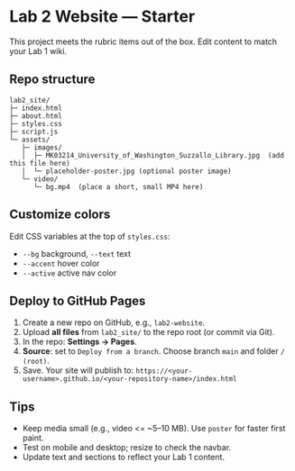 # Lab 2 Website — Starter

This project meets the rubric items out of the box. Edit content to match your Lab 1 wiki.

## Repo structure
```
lab2_site/
├─ index.html
├─ about.html
├─ styles.css
├─ script.js
└─ assets/
   ├─ images/
   │  ├─ MK03214_University_of_Washington_Suzzallo_Library.jpg  (add this file here)
   │  └─ placeholder-poster.jpg (optional poster image)
   └─ video/
      └─ bg.mp4  (place a short, small MP4 here)
```

## Customize colors
Edit CSS variables at the top of `styles.css`:
- `--bg` background, `--text` text
- `--accent` hover color
- `--active` active nav color

## Deploy to GitHub Pages
1. Create a new repo on GitHub, e.g., `lab2-website`.
2. Upload **all files** from `lab2_site/` to the repo root (or commit via Git).
3. In the repo: **Settings → Pages**.
4. **Source**: set to `Deploy from a branch`. Choose branch `main` and folder `/ (root)`.
5. Save. Your site will publish to:
   `https://<your-username>.github.io/<your-repository-name>/index.html`

## Tips
- Keep media small (e.g., video <= ~5–10 MB). Use `poster` for faster first paint.
- Test on mobile and desktop; resize to check the navbar.
- Update text and sections to reflect your Lab 1 content.
